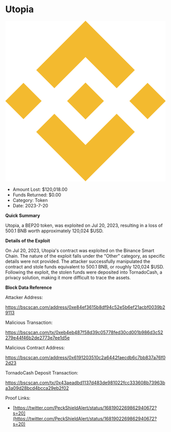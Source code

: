 # Utopia
![Utopia](/rektimages/Utopia-Exploit.png)
- Amount Lost: $120,018.00
- Funds Returned: $0.00
- Category: Token
- Date: 2023-7-20

**Quick Summary**

Utopia, a BEP20 token, was exploited on Jul 20, 2023, resulting in a loss of 500.1 BNB worth approximately 120,024 $USD.

  


 **Details of the Exploit**

On Jul 20, 2023, Utopia's contract was exploited on the Binance Smart Chain. The nature of the exploit falls under the "Other" category, as specific details were not provided. The attacker successfully manipulated the contract and stole funds equivalent to 500.1 BNB, or roughly 120,024 $USD. Following the exploit, the stolen funds were deposited into TornadoCash, a privacy solution, making it more difficult to trace the assets.

  


 **Block Data Reference**

Attacker Address:

https://bscscan.com/address/0xe84ef3615b8df94c52e5b6ef21acbf0039b29113

  


Malicious Transaction:

https://bscscan.com/tx/0xeb4eb487f58d39c05778fed30cd001b986d3c52279e44f46b2de2773e7ee1d5e

  


Malicious Contract Address:

https://bscscan.com/address/0x6191203510c2a6442faecdb6c7bb837a76f02d23

  


TornadoCash Deposit Transaction:

https://bscscan.com/tx/0x43aeadbd1137d483de981022fcc333608b73963ba3a09d28bcd4bcca29eb2f02


Proof Links:
- [https://twitter.com/PeckShieldAlert/status/1681902269862940672?s=20](https://twitter.com/PeckShieldAlert/status/1681902269862940672?s=20)


